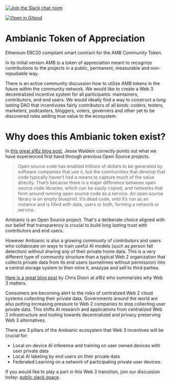 [![Join the Slack chat room](https://img.shields.io/badge/Slack-Join%20the%20chat%20room-blue)](https://join.slack.com/t/ambianicai/shared_invite/zt-eosk4tv5-~GR3Sm7ccGbv1R7IEpk7OQ)

[![Open in Gitpod](https://gitpod.io/button/open-in-gitpod.svg)](https://gitpod.io/#https://github.com/ambianic/erc20-amb)

# Ambianic Token of Appreciation

Ethereum ERC20 compliant smart contract for the AMB Community Token.

In its initial version AMB is a token of appreciation meant to recognize contributions to the projects in a public, permanent, measurable and non-repudiable way.

There is an active community discussion how to utilize AMB tokens in the future within the community network. We would like to create a Web 3 decentralized incentive system for all participants: maintainers, contributors, and end users. We would ideally find a way to construct a long lasting DAO that incentivizes fairly contributors of all kinds: coders, testers, marketers, podcasters, bloggers, voters, governers and other yet to be discovered roles adding true value to the ecosystem.

# Why does this Ambianic token exist?

In [this great a16z blog post](https://future.a16z.com/crypto-business-model/
), Jesse Waldem correctly points out what we have experienced first hand through previous Open Source projects.
> Open source code has enabled trillions of dollars to be generated by software companies that use it, but the communities that develop that code typically haven’t had a means to capture much of the value directly.
> That’s because there is a major difference between open source code libraries, which can be easily copied, and networks that form around running open source code as a service. An open source library is an empty blueprint. It’s dead code, until it’s run as an instance and is filled with data, users or both, forming a network or service.

Ambianic is an Open Source project. That's a deliberate choice aligned with our belief that transparency is crucial to build long lasting trust with contributors and end users.

However Ambianic is also a growing community of contributors and users who collaborate on ways to train useful AI models (such as person fall detection) without sharing any of their private home data. This is a very different type of community structure than a typical Web 2 organization that collects private data from its end users (sometimes without permission) into a central storage system to then mine it, anazyze and sell to third parties.

[Here is a great blog post](https://future.a16z.com/why-web3-matters/) by Chris Dixon at a16z who summarizes why Web 3 matters.

Consumers are becoming alert to the risks of centralized Web 2 cloud systems collecting their private data. Governments around the world are also putting increasing pressure to Web 2 companies to stop collecting user private data. This shifts AI research and applications from centralized Web 2 infrastructure and tooling towards decentralized and privacy preserving Web 3 alternatives.

There are 3 pillars of the Ambianic ecosystem that Web 3 incentives will be crucial for:
- Local on-device AI inference and training on user owned devices with user private data
- Local AI labeling by end users on their private data
- Federated Learning on a network of participating private user devices.


If you would like to play a part in this Web 3 transition, join our discussion today: [public slack space](https://ambianicai.slack.com/join/shared_invite/zt-eosk4tv5-~GR3Sm7ccGbv1R7IEpk7OQ#/).

